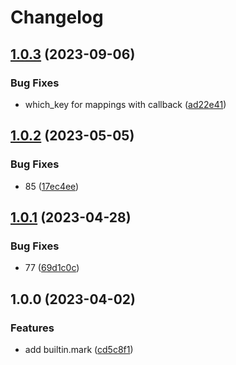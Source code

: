 # Changelog

## [1.0.3](https://github.com/Cassin01/wf.nvim/compare/v1.0.2...v1.0.3) (2023-09-06)


### Bug Fixes

* which_key for mappings with callback ([ad22e41](https://github.com/Cassin01/wf.nvim/commit/ad22e41275b8d48b7378b911ca38e27b306855fe))

## [1.0.2](https://github.com/Cassin01/wf.nvim/compare/v1.0.1...v1.0.2) (2023-05-05)


### Bug Fixes

* 85 ([17ec4ee](https://github.com/Cassin01/wf.nvim/commit/17ec4ee704be4f2e1391d263ee436ce2b39986a6))

## [1.0.1](https://github.com/Cassin01/wf.nvim/compare/v1.0.0...v1.0.1) (2023-04-28)


### Bug Fixes

* 77 ([69d1c0c](https://github.com/Cassin01/wf.nvim/commit/69d1c0cc0f550bb8766c84d2d635c618cb7a1004))

## 1.0.0 (2023-04-02)


### Features

* add builtin.mark ([cd5c8f1](https://github.com/Cassin01/wf.nvim/commit/cd5c8f1a085d053ecd1f130f5b8fd4a79c0f7cfa))
